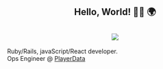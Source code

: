 <h2 align="center">Hello, World! 👋🏼 🌍</h2>

<h2 align="center"><img src="https://media.giphy.com/media/hzrvwvnbgIV6E/giphy.gif" /></h2>

Ruby/Rails, javaScript/React developer.</br>
Ops Engineer @ <a href="https://playerdata.com" target="_blank">PlayerData</a>

